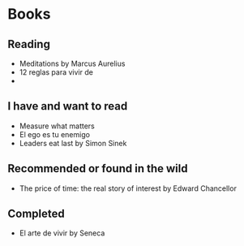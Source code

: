 # Books

## Reading

- Meditations by Marcus Aurelius
- 12 reglas para vivir de
- 

## I have and want to read

- Measure what matters
- El ego es tu enemigo
- Leaders eat last by Simon Sinek

## Recommended or found in the wild

- The price of time: the real story of interest by Edward Chancellor

## Completed

- El arte de vivir by Seneca